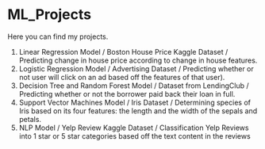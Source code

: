 # ML_Projects

Here you can find my projects. 

1. Linear Regression Model / Boston House Price Kaggle Dataset / Predicting change in house price according to change in house features.
2. Logistic Regression Model / Advertising Dataset / Predicting whether or not user will click on an ad based off the features of that user).
3. Decision Tree and Random Forest Model / Dataset from LendingClub / Predicting whether or not the borrower paid back their loan in full. 
4. Support Vector Machines Model / Iris Dataset / Determining species of Iris based on its four features: the length and the width of the sepals and petals.
5. NLP Model / Yelp Review Kaggle Dataset / Classification Yelp Reviews into 1 star or 5 star categories based off the text content in the reviews
